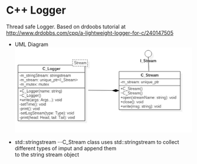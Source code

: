 # C++ Logger
Thread safe Logger.
Based on drdoobs tutorial at http://www.drdobbs.com/cpp/a-lightweight-logger-for-c/240147505

* UML Diagram  
![alt text](wiki/Logger.jpg)

* std::stringstream 
⋅⋅⋅C_Stream class uses std::stringstream to collect different types of imput and append them   
to the string stream object
